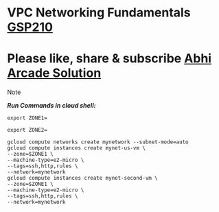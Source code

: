 # VPC Networking Fundamentals [GSP210](https://www.cloudskillsboost.google/focuses/1229?catalog_rank=%7B%22rank%22%3A1%2C%22num_filters%22%3A0%2C%22has_search%22%3Atrue%7D&parent=catalog&search_id=32378824)

# Please like, share & subscribe [Abhi Arcade Solution](https://www.youtube.com/channel/UCkk4rjC0a82NRW9nQMohjyQ)

> [!NOTE]
> ***Run Commands in cloud shell:***

```
export ZONE1=
```
```
export ZONE2=
```
```
gcloud compute networks create mynetwork --subnet-mode=auto
gcloud compute instances create mynet-us-vm \
--zone=$ZONE1 \
--machine-type=e2-micro \
--tags=ssh,http,rules \
--network=mynetwork
gcloud compute instances create mynet-second-vm \
--zone=$ZONE1 \
--machine-type=e2-micro \
--tags=ssh,http,rules \
--network=mynetwork
```
